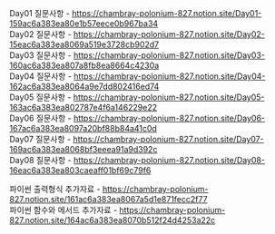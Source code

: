 Day01 질문사항 - https://chambray-polonium-827.notion.site/Day01-159ac6a383ea80e1b57eece0b967ba34 <br>
Day02 질문사항 - https://chambray-polonium-827.notion.site/Day02-15eac6a383ea8069a519e3728cb902d7 <br>
Day03 질문사항 - https://chambray-polonium-827.notion.site/Day03-160ac6a383ea807a8fb8ea8664c4230a <br>
Day04 질문사항 - https://chambray-polonium-827.notion.site/Day04-162ac6a383ea8064a9e7dd802416ed74 <br>
Day05 질문사항 - https://chambray-polonium-827.notion.site/Day05-163ac6a383ea802787e4f6a146229e22 <br>
Day06 질문사항 - https://chambray-polonium-827.notion.site/Day06-167ac6a383ea8097a20bf88b84a41c0d <br>
Day07 질문사항 - https://chambray-polonium-827.notion.site/Day07-169ac6a383ea8068bf3eeea91a9d392c <br>
Day08 질문사항 - https://chambray-polonium-827.notion.site/Day08-16eac6a383ea803caeaff01bf69c79f6 <br>


파이썬 출력형식 추가자료 - https://chambray-polonium-827.notion.site/161ac6a383ea8067a5d1e871fecc2f77 <br>
파이썬 함수와 메서드 추가자료 - https://chambray-polonium-827.notion.site/164ac6a383ea8070b512f24d4253a22c <br>